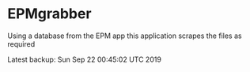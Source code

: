 # EPMgrabber
Using a database from the EPM app this application scrapes the files as required


Latest backup: Sun Sep 22 00:45:02 UTC 2019
